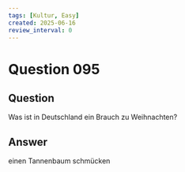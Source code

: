 ```yaml
---
tags: [Kultur, Easy]
created: 2025-06-16
review_interval: 0
---
```


# Question 095

## Question

Was ist in Deutschland ein Brauch zu Weihnachten?

## Answer

einen Tannenbaum schmücken
